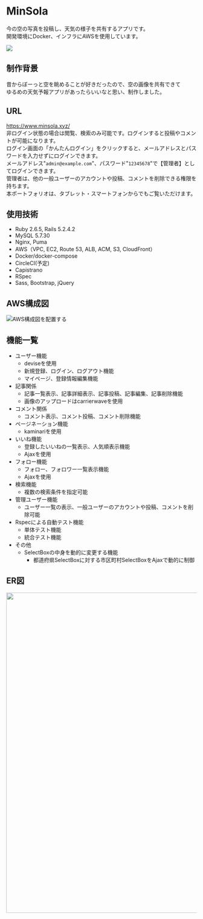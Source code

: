 # MinSola
今の空の写真を投稿し、天気の様子を共有するアプリです。<br>
開発環境にDocker、インフラにAWSを使用しています。

<img src="https://user-images.githubusercontent.com/62027190/80569058-134d0000-8a33-11ea-94cc-6f1869072ce8.png">

## 制作背景
昔からぼーっと空を眺めることが好きだったので、空の画像を共有できて<br>
ゆるめの天気予報アプリがあったらいいなと思い、制作しました。

## URL
https://www.minsola.xyz/ <br>
非ログイン状態の場合は閲覧、検索のみ可能です。ログインすると投稿やコメントが可能になります。<br>
ログイン画面の「かんたんログイン」をクリックすると、メールアドレスとパスワードを入力せずにログインできます。<br>
メールアドレス"`admin@example.com`"、パスワード"`12345678`"で【管理者】としてログインできます。<br>
管理者は、他の一般ユーザーのアカウントや投稿、コメントを削除できる権限を持ちます。<br>
本ポートフォリオは、タブレット・スマートフォンからでもご覧いただけます。

## 使用技術
- Ruby 2.6.5, Rails 5.2.4.2
- MySQL 5.7.30
- Nginx, Puma
- AWS（VPC, EC2, Route 53, ALB, ACM, S3, CloudFront）
- Docker/docker-compose
- CircleCI(予定)
- Capistrano
- RSpec
- Sass, Bootstrap, jQuery

## AWS構成図
<img alt="AWS構成図を配置する">

## 機能一覧
- ユーザー機能
  - deviseを使用
  - 新規登録、ログイン、ログアウト機能
  - マイページ、登録情報編集機能
- 記事関係
  - 記事一覧表示、記事詳細表示、記事投稿、記事編集、記事削除機能
  - 画像のアップロードはcarrierwaveを使用
- コメント関係
  - コメント表示、コメント投稿、コメント削除機能
- ページネーション機能
  - kaminariを使用
- いいね機能
  - 登録したいいねの一覧表示、人気順表示機能
  - Ajaxを使用
- フォロー機能
  - フォロー、フォロワー一覧表示機能
  - Ajaxを使用
- 検索機能
  - 複数の検索条件を指定可能
- 管理ユーザー機能
  - ユーザー一覧の表示、一般ユーザーのアカウントや投稿、コメントを削除可能
- Rspecによる自動テスト機能
  - 単体テスト機能
  - 統合テスト機能
- その他
  - SelectBoxの中身を動的に変更する機能
    - 都道府県SelectBoxに対する市区町村SelectBoxをAjaxで動的に制御

## ER図
<img width="847" src="https://user-images.githubusercontent.com/62027190/80578677-cfaec200-8a43-11ea-8d2d-031c6953f1e2.png">
